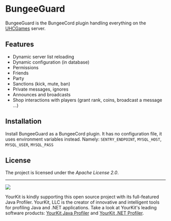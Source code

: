 BungeeGuard
========

BungeeGuard is the BungeeCord plugin handling everything on the  [UHCGames](http://UHCGames.com) server.

Features
--------

- Dynamic server list reloading
- Dynamic configuration (in database)
- Permissions
- Friends
- Party
- Sanctions (kick, mute, ban)
- Private messages, ignores
- Announces and broadcasts
- Shop interactions with players (grant rank, coins, broadcast a message ...)

Installation
------------

Install BungeeGuard as a BungeeCord plugin. It has no configuration file, it uses environment variables instead.
Namely: `SENTRY_ENDPOINT`, `MYSQL_HOST`, `MYSQL_USER`, `MYSQL_PASS`


License
-------

The project is licensed under the _Apache License 2.0_.


------

![](https://www.yourkit.com/images/yklogo.png)

YourKit is kindly supporting this open source project with its full-featured Java Profiler.
YourKit, LLC is the creator of innovative and intelligent tools for profiling
Java and .NET applications. Take a look at YourKit's leading software products:
[YourKit Java Profiler](http://www.yourkit.com/java/profiler/index.jsp) and [YourKit .NET Profiler](http://www.yourkit.com/.net/profiler/index.jsp).
